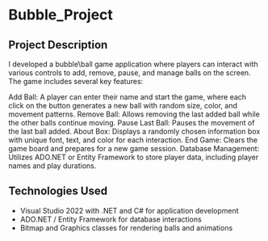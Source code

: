 # Bubble_Project
## Project Description
I developed a bubbleֿ\ball game application where players can interact with various controls to add, remove, pause, and manage balls on the screen. The game includes several key features:

Add Ball: A player can enter their name and start the game, where each click on the button generates a new ball with random size, color, and movement patterns.
Remove Ball: Allows removing the last added ball while the other balls continue moving.
Pause Last Ball: Pauses the movement of the last ball added.
About Box: Displays a randomly chosen information box with unique font, text, and color for each interaction.
End Game: Clears the game board and prepares for a new game session.
Database Management: Utilizes ADO.NET or Entity Framework to store player data, including player names and play durations.

## Technologies Used
- Visual Studio 2022 with .NET and C# for application development  
- ADO.NET / Entity Framework for database interactions  
- Bitmap and Graphics classes for rendering balls and animations  
